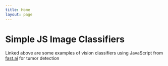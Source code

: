 ```yaml
---
title: Home
layout: page
---
```


# Simple JS Image Classifiers

Linked above are some examples of vision classifiers using JavaScript from [fast.ai](https://course.fast.ai) for tumor detection
